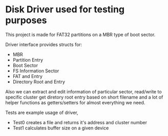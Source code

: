 # Disk Driver used for testing purposes

This project is made for FAT32 partitions on a MBR type of boot sector.

Driver interface provides structs for:
- MBR
- Partition Entry
- Boot Sector
- FS Information Sector
- FAT and Entry
- Directory Root and Entry

Also we can extract and edit information of particular sector, read/write to specific cluster
get diretory root entry based on short filename and a lot of helper functions as getters/setters
for almost everything we need.

Tests are example usage of driver,
- Test0 creates a file and returns it's address and cluster number
- Test1 calculates buffer size on a given device